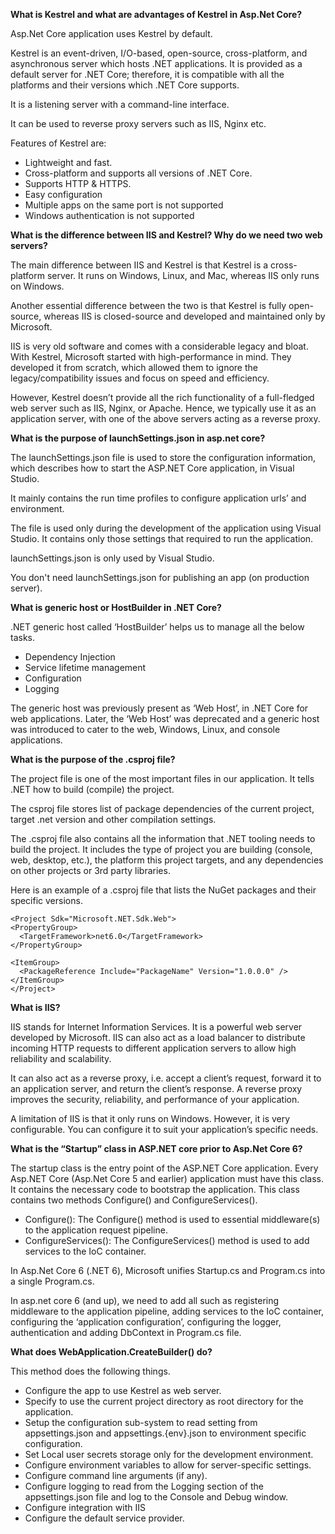 **What is Kestrel and what are advantages of Kestrel in Asp.Net Core?**

Asp.Net Core application uses Kestrel by default.

Kestrel is an event-driven, I/O-based, open-source, cross-platform, and asynchronous server which hosts .NET applications. It is provided as a default server for .NET Core; therefore, it is compatible with all the platforms and their versions which .NET Core supports.

It is a listening server with a command-line interface.

It can be used to reverse proxy servers such as IIS, Nginx etc.

Features of Kestrel are:

- Lightweight and fast.
- Cross-platform and supports all versions of .NET Core.
- Supports HTTP & HTTPS.
- Easy configuration
- Multiple apps on the same port is not supported
- Windows authentication is not supported

**What is the difference between IIS and Kestrel? Why do we need two web servers?**

The main difference between IIS and Kestrel is that Kestrel is a cross-platform server. It runs on Windows, Linux, and Mac, whereas IIS only runs on Windows.

Another essential difference between the two is that Kestrel is fully open-source, whereas IIS is closed-source and developed and maintained only by Microsoft.

IIS is very old software and comes with a considerable legacy and bloat. With Kestrel, Microsoft started with high-performance in mind. They developed it from scratch, which allowed them to ignore the legacy/compatibility issues and focus on speed and efficiency.

However, Kestrel doesn’t provide all the rich functionality of a full-fledged web server such as IIS, Nginx, or Apache. Hence, we typically use it as an application server, with one of the above servers acting as a reverse proxy.

**What is the purpose of launchSettings.json in asp.net core?**

The launchSettings.json file is used to store the configuration information, which describes how to start the ASP.NET Core application, in Visual Studio.

It mainly contains the run time profiles to configure application urls’ and environment.

The file is used only during the development of the application using Visual Studio. It contains only those settings that required to run the application.

launchSettings.json is only used by Visual Studio.

You don't need launchSettings.json for publishing an app (on production server).

**What is generic host or HostBuilder in .NET Core?**

.NET generic host called ‘HostBuilder’ helps us to manage all the below tasks.

- Dependency Injection
- Service lifetime management
- Configuration
- Logging

The generic host was previously present as ‘Web Host’, in .NET Core for web applications. Later, the ‘Web Host’ was deprecated and a generic host was introduced to cater to the web, Windows, Linux, and console applications.

**What is the purpose of the .csproj file?**

The project file is one of the most important files in our application. It tells .NET how to build (compile) the project.

The csproj file stores list of package dependencies of the current project, target .net version and other compilation settings.

The .csproj file also contains all the information that .NET tooling needs to build the project. It includes the type of project you are building (console, web, desktop, etc.), the platform this project targets, and any dependencies on other projects or 3rd party libraries.

Here is an example of a .csproj file that lists the NuGet packages and their specific versions.

```
<Project Sdk="Microsoft.NET.Sdk.Web">
<PropertyGroup>
  <TargetFramework>net6.0</TargetFramework>
</PropertyGroup>

<ItemGroup>
  <PackageReference Include="PackageName" Version="1.0.0.0" />
</ItemGroup>
</Project>
```

**What is IIS?**

IIS stands for Internet Information Services. It is a powerful web server developed by Microsoft. IIS can also act as a load balancer to distribute incoming HTTP requests to different application servers to allow high reliability and scalability.

It can also act as a reverse proxy, i.e. accept a client’s request, forward it to an application server, and return the client’s response. A reverse proxy improves the security, reliability, and performance of your application.

A limitation of IIS is that it only runs on Windows. However, it is very configurable. You can configure it to suit your application’s specific needs.

**What is the “Startup” class in ASP.NET core prior to Asp.Net Core 6?**

The startup class is the entry point of the ASP.NET Core application. Every Asp.NET Core (Asp.Net Core 5 and earlier) application must have this class. It contains the necessary code to bootstrap the application. This class contains two methods Configure() and ConfigureServices().

- Configure(): The Configure() method is used to essential middleware(s) to the application request pipeline.
- ConfigureServices(): The ConfigureServices() method is used to add services to the IoC container.

In Asp.Net Core 6 (.NET 6), Microsoft unifies Startup.cs and Program.cs into a single Program.cs.

In asp.net core 6 (and up), we need to add all such as registering middleware to the application pipeline, adding services to the IoC container, configuring the ‘application configuration’, configuring the logger, authentication and adding DbContext in Program.cs file.

**What does WebApplication.CreateBuilder() do?**

This method does the following things.

- Configure the app to use Kestrel as web server.
- Specify to use the current project directory as root directory for the application.
- Setup the configuration sub-system to read setting from appsettings.json and appsettings.{env}.json to environment specific configuration.
- Set Local user secrets storage only for the development environment.
- Configure environment variables to allow for server-specific settings.
- Configure command line arguments (if any).
- Configure logging to read from the Logging section of the appsettings.json file and log to the Console and Debug window.
- Configure integration with IIS
- Configure the default service provider.
